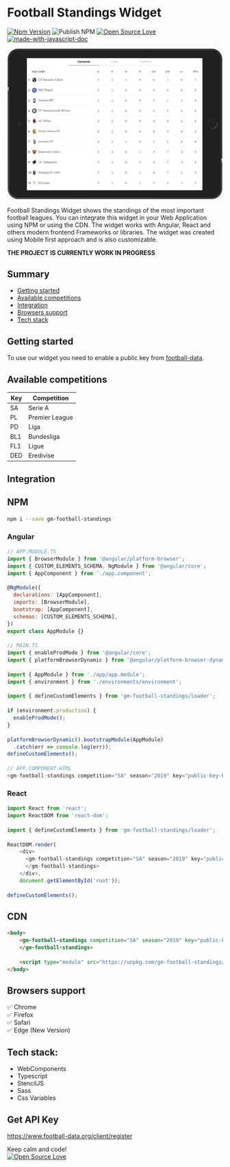 # Football Standings Widget
[![Npm Version](https://img.shields.io/npm/v/gm-football-standings.svg)](https://www.npmjs.com/package/gm-football-standings)
![Publish NPM](https://github.com/grandemayta/gm-football-standings/workflows/Publish%20NPM/badge.svg)
[![Open Source Love](https://badges.frapsoft.com/os/mit/mit.svg?v=102)](https://github.com/ellerbrock/open-source-badge/)
[![made-with-javascript-doc](https://img.shields.io/badge/Made%20with-Javascript-1f425f.svg)](https://www.sphinx-doc.org/)

<img src="./94998705-30729580-05b4-11eb-8957-12b44d915fa5.png" />

Football Standings Widget shows the standings of the most important football leagues.
You can integrate this widget in your Web Application using NPM or using the CDN. The widget works with Angular, React and others modern frontend Frameworks or libraries.
The widget was created using Mobile first approach and is also customizable.

**THE PROJECT IS CURRENTLY WORK IN PROGRESS**

## Summary
- [Getting started](#getting-started)
- [Available competitions](#available-competitions)
- [Integration](#integration)
- [Browsers support](#browsers-support)
- [Tech stack](#tech-stack)

## Getting started
To use our widget you need to enable a public key from [football-data](https://www.football-data.org/).

## Available competitions
| Key | Competition |
| ------ | ------ |
| SA | Serie A |
| PL | Premier League |
| PD | Liga |
| BL1 | Bundesliga |
| FL1 | Ligue |
| DED | Eredivise |

## Integration

## NPM
```sh
npm i --save gm-football-standings
```

### Angular
```javascript
// APP.MODULE.TS
import { BrowserModule } from '@angular/platform-browser';
import { CUSTOM_ELEMENTS_SCHEMA, NgModule } from '@angular/core';
import { AppComponent } from './app.component';

@NgModule({
  declarations: [AppComponent],
  imports: [BrowserModule],
  bootstrap: [AppComponent],
  schemas: [CUSTOM_ELEMENTS_SCHEMA],
})
export class AppModule {}

// MAIN.TS
import { enableProdMode } from '@angular/core';
import { platformBrowserDynamic } from '@angular/platform-browser-dynamic';

import { AppModule } from './app/app.module';
import { environment } from './environments/environment';

import { defineCustomElements } from 'gm-football-standings/loader';

if (environment.production) {
  enableProdMode();
}

platformBrowserDynamic().bootstrapModule(AppModule)
  .catch(err => console.log(err));
defineCustomElements();

// APP.COMPONENT.HTML
<gm-football-standings competition="SA" season="2019" key="public-key-here"></gm-football-standings>
```

### React
```javascript
import React from 'react';
import ReactDOM from 'react-dom';

import { defineCustomElements } from 'gm-football-standings/loader';

ReactDOM.render(
    <div>
      <gm-football-standings competition="SA" season="2019" key="public-key-here">
      </gm-football-standings>
    </div>,
    document.getElementById('root'));

defineCustomElements();
```

## CDN
```html
<body>
    <gm-football-standings competition="SA" season="2019" key="public-key-here">
    </gm-football-standings>
    
    <script type="module" src="https://unpkg.com/gm-football-standings/dist/gm-football-standings/gm-football-standings.esm.js"></script>
</body>
```

## Browsers support
:white_check_mark: Chrome
<br/>
:white_check_mark: Firefox
<br/>
:white_check_mark: Safari
<br/>
:white_check_mark: Edge (New Version)

## Tech stack:
- WebComponents
- Typescript
- StencilJS
- Sass
- Css Variables

## Get API Key
https://www.football-data.org/client/register

Keep calm and code!
<br>
[![Open Source Love](https://badges.frapsoft.com/os/v3/open-source.svg?v=102)](https://github.com/ellerbrock/open-source-badge/)